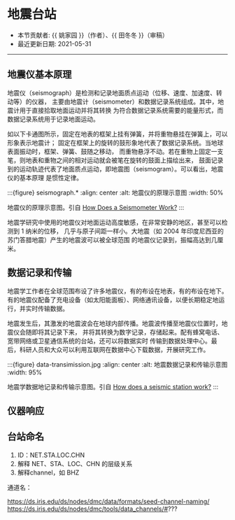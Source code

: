 # 地震台站

- 本节贡献者: {{ 姚家园 }}（作者）、{{ 田冬冬 }}（审稿）
- 最近更新日期: 2021-05-31

---

## 地震仪基本原理

地震仪（seismograph）是检测和记录地面质点运动（位移、速度、加速度、转动等）的仪器，
主要由地震计（seismometer）和数据记录系统组成。其中，地震计用于直接拾取地面运动并将其转换
为符合数据记录系统需要的能量形式，而数据记录系统用于记录地面运动。

如以下卡通图所示，固定在地表的框架上挂有弹簧，并将重物悬挂在弹簧上，可以形象表示地震计；
固定在框架上的旋转的鼓形象地代表了数据记录系统。当地球表面振动时，框架、弹簧、鼓随之移动，
而重物悬浮不动。若在重物上固定一支笔，则地表和重物之间的相对运动就会被笔在旋转的鼓面上描绘出来，
鼓面记录到的运动轨迹代表了地面质点运动，即地震图（seismogram）。可以看出，地震仪的基本原理
是惯性定律。

:::{figure} seismograph.*
:align: center
:alt: 地震仪的原理示意图
:width: 50%

地震仪的原理示意图。引自
[How Does a Seismometer Work?](https://www.iris.edu/hq/inclass/fact-sheet/how_does_a_seismometer_work)
:::

地震学研究中使用的地震仪对地面运动高度敏感，在非常安静的地区，甚至可以检测到 1 纳米的位移，
几乎与原子间距一样小。大地震（如 2004 年印度尼西亚的苏门答腊地震）产生的地震波可以被全球范围
的地震仪记录到，振幅高达到几厘米。

## 数据记录和传输

地震学工作者在全球范围布设了许多地震仪，有的布设在地表，有的布设在地下。
有的地震仪配备了充电设备（如太阳能面板）、网络通讯设备，以便长期稳定地运行，并实时传输数据。

地震发生后，其激发的地震波会在地球内部传播。地震波传播至地震仪位置时，地震仪会随即将其记录下来，
并将其转换为数字记录，存储起来。配有蜂窝电话、宽带网络或卫星通信系统的台站，还可以将数据实时
传输到数据处理中心。最后，科研人员和大众可以利用互联网在数据中心下载数据，开展研究工作。

:::{figure} data-transimission.jpg
:align: center
:alt: 地震数据记录和传输示意图
:width: 95%

地震学数据地记录和传输示意图。引自
[How does a seismic station work?](http://www.usarray.org/public/about/how#anchor1)
:::

## 仪器响应

## 台站命名

1. ID：NET.STA.LOC.CHN
2. 解释 NET、STA、LOC、CHN 的层级关系
3. 解释channel，如 BHZ

通道名：

https://ds.iris.edu/ds/nodes/dmc/data/formats/seed-channel-naming/
https://ds.iris.edu/ds/nodes/dmc/tools/data_channels/#???